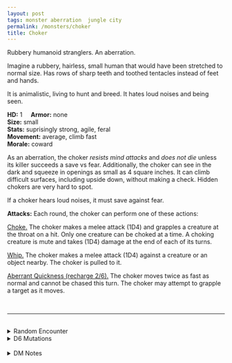 ```yaml
---
layout: post
tags: monster aberration  jungle city
permalink: /monsters/choker
title: Choker
---
```


Rubbery humanoid stranglers. An aberration.

Imagine a rubbery, hairless, small human that would have been stretched to normal size. Has rows of sharp teeth and toothed tentacles instead of feet and hands.

It is animalistic, living to hunt and breed. It hates loud noises and being seen.

**HD:** 1  &nbsp; &nbsp;  **Armor:** none <br>
**Size:** small <br>
**Stats:** suprisingly strong, agile, feral <br>
**Movement:** average, climb fast <br>
**Morale:** coward <br>

As an aberration, the choker *resists mind attacks* and *does not die* unless its killer succeeds a save vs fear. Additionally, the choker can see in the dark and squeeze in openings as small as 4 square inches. It can climb difficult surfaces, including upside down, without making a check. Hidden chokers are very hard to spot.

If a choker hears loud noises, it must save against fear.

**Attacks:**  Each round, the choker can perform one of these actions:

<ins>Choke.</ins> The choker makes a melee attack (1D4) and grapples a creature at the throat on a hit. Only one creature can be choked at a time. A choking creature is mute and takes (1D4) damage at the end of each of its turns.

<ins>Whip.</ins> The choker makes a melee attack (1D4) against a creature or an object nearby. The choker is pulled to it.

<ins>Aberrant Quickness (recharge 2/6).</ins> The choker moves twice as fast as normal and cannot be chased this turn. The choker may attempt to grapple a target as it moves. 

<br>

---

<br> 

<details markdown="1">
<summary>Random Encounter</summary>

1. **Monster:** 1D6 chokers.
1. **Lair:** A narrow passageway with narrow slits in its walls and ceiling. It’s very dark.<br>	&nbsp; OR <br>	**Omen:** You hear a vermin creature yelp as it is being killed out of your sight.
1. **Spoor:** A miner’s bag, abandoned.
1. **Tracks:** Minced goblin meat, scattered.
1. **Trace:** [rumor] Clang your shield as you pass narrow tunnels.
1. **Trace:** A (broken) gong at the entrance of a tunnel.

</details>

<details markdown="1">
<summary>D6 Mutations</summary>

Your studies of the aberration has changed you in horrible, gruesome ways: Your bones become rubbery in your ...
 ...

1. ... legs. Standing up is difficult, but you can tie yourself to things.
1. ... neck. You can rotate it 360°.
1. ... arms. Your reach increases by 5 ft. 
1. ... fingers. Your grasp in unbreakable.
1. ... chest. You can squeeze in 1 square foot.
1. ... roll again. You know the [spell word](https://saltygoo.github.io/class/magic-user#spell-words) *Stretch* and gain one spell dice.
</details>

<br>

<details markdown="1">
<summary>DM Notes</summary>
I love chokers. I think the 2e [version](http://adnd.geoshitties.installgentoo.com/mm/choker.html) has the best illustration. And I really love Junji Ito's "The Enigma of Amigara Fault" in Gyo as a freaky origin story/scenario idea.
</details>

